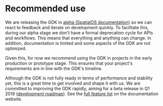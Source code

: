 # Recommended use 

We are releasing the GDK in [alpha (SpatialOS documentation)](https://docs.improbable.io/reference/latest/shared/release-policy#maturity-stages) so we can react to feedback and iterate on development quickly. To facilitate this, during our alpha stage we don't have a formal deprecation cycle for APIs and workflows. This means that everything and anything can change. In addition, documentation is limited and some aspects of the GDK are not optimized.

Given this, for now we recommend using the GDK in projects in the early production or prototype stage. This ensures that your project's requirements are in line with the GDK's timeline.

Although the GDK is not fully ready in terms of performance and stability yet, this is a great time to get involved and shape it with us. We are committed to improving the GDK rapidly, aiming for a beta release in Q1 2019 ([development roadmap](https://trello.com/b/7wtbtwmL/spatialos-gdk-for-unreal-roadmap)). See the [full feature list](https://docs.improbable.io/unreal/latest/features) on the documentation website.